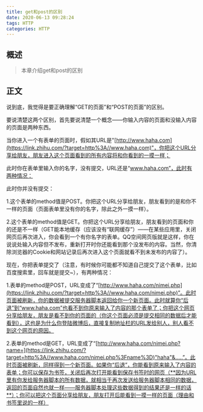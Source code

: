 ```yaml
---
title: get和post的区别
date: 2020-06-13 09:28:24
tags: HTTP
categories: HTTP
---
```


## 概述

> 本章介绍get和post的区别

<!--more-->

## 正文

说到底，我觉得是要正确理解“GET的页面”和“POST的页面”的区别。

要说清楚这两个区别，首先要说清楚一个概念——你输入内容的页面和没输入内容的页面是两种东西。

当你进入一个有表单的页面时，假如其URL是"[http://www.haha.com](https://link.zhihu.com/?target=http%3A//www.haha.com)"，你把这个URL分享给朋友，朋友进入这个页面看到的所有内容将和你看到的一摸一样；

此时你在表单里输入你的名字，没有提交，URL还是“www.haha.com”，此时有两种情况：

此时你并没有提交：

1.这个表单的method值是POST。你把这个URL分享给朋友，朋友看到的是和你不一样的页面（页面表单里没有你的名字，除此之外一摸一样）。

2.这个表单的method值是GET。你把这个URL分享给朋友，朋友看到的页面和你的还是不一样（GET能本地缓存（应该没有“联网缓存”）——在某些应用里，关闭网页后再次进入，你会看到一个有你名字的表单。QQ空间网页版就是这样，你在说说处输入内容但不发布，重新打开时你还能看到那个没发布的内容。当然，你清除浏览器的Cookie和网站记录后再次进入这个页面就看不到未发布的内容了）。

现在，你把表单提交了（注意，有时候你可能都不知道自己提交了这个表单，比如百度搜索里，回车就是提交~），有两种情况：

1.表单的method是POST，URL变成了“[http://www.haha.com/nimei.php](https://link.zhihu.com/?target=http%3A//www.haha.com/nimei.php)”。此时页面被刷新，你的数据被提交服务器脚本返回给你一个新页面。此时就算你“后退”到“www.haha.com”也看不到你原来输入了内容的那个表单了；你把这个网页分享给朋友，朋友是看不到你的页面的（你这个页面必须是提交相同的数据后才能看到），这也是为什么你登陆微博后，直接复制地址栏的URL发给别人，别人看不到这个网页的原因。

2.表单的method是GET，URL变成了“[http://www.haha.com/nimei.php?name=](https://link.zhihu.com/?target=http%3A//www.haha.com/nimei.php%3Fname%3D)"haha"&.....”。此时页面被刷新，同样得到一个新页面。如果你“后退”，你能看到原来输入了内容的表单；你可以保存为书签，关闭后再次打开能看到保存书签时的网页（**因为URL里有你发给服务器脚本的所有数据，就相当于再次发送给服务器脚本相同的数据，返回的页面自然也就一样——服务器脚本处理这些数据得到的结果还是一样的话**）；你可以把这个页面分享给朋友，朋友打开后能看到一摸一样的页面（理由和书签里说的一样）

